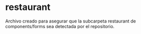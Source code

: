 # restaurant
Archivo creado para asegurar que la subcarpeta restaurant de components/forms sea detectada por el repositorio.